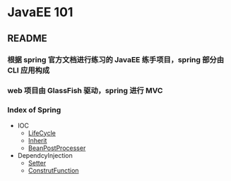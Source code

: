 # JavaEE 101
## README
### 根据 spring 官方文档进行练习的 JavaEE 练手项目，spring 部分由 CLI 应用构成  
### web 项目由 GlassFish 驱动，spring 进行 MVC

### Index of Spring
 * IOC
   * [LifeCycle](https://github.com/AbuYoung/JavaEE101/blob/master/Spring/IoC/com/tutorials/Lifecycle/Lifecycle.md)
   * [Inherit](https://github.com/AbuYoung/JavaEE101/blob/master/Spring/IoC/com/tutorials/Inherit/Inherit.md)
   * [BeanPostProcesser](https://github.com/AbuYoung/JavaEE101/blob/master/Spring/IoC/com/tutorials/BeanPostProcessor/BeanPostProcesser.md)
* DependcyInjection
   * [Setter](https://github.com/AbuYoung/JavaEE101/blob/master/Spring/DependcyInjection/com/tutorials/Setter/Setter.md)
   * [ConstrutFunction](https://github.com/AbuYoung/JavaEE101/blob/master/Spring/DependcyInjection/com/tutorials/ConstructFun/ConstructFun.md)
